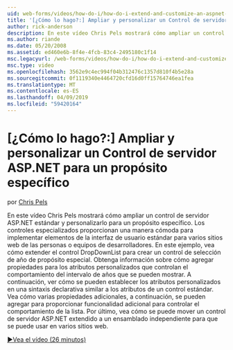 ```yaml
---
uid: web-forms/videos/how-do-i/how-do-i-extend-and-customize-an-aspnet-server-control-for-a-specific-purpose
title: '[¿Cómo lo hago?:] Ampliar y personalizar un Control de servidor ASP.NET para un propósito específico | Microsoft Docs'
author: rick-anderson
description: En este vídeo Chris Pels mostrará cómo ampliar un control de servidor ASP.NET estándar y personalizarlo para un propósito específico. Los controles especializados proporcionan un c...
ms.author: riande
ms.date: 05/20/2008
ms.assetid: ed460e6b-8f4e-4fcb-83c4-2495180c1f14
msc.legacyurl: /web-forms/videos/how-do-i/how-do-i-extend-and-customize-an-aspnet-server-control-for-a-specific-purpose
msc.type: video
ms.openlocfilehash: 3562e9c4ec994f04b312476c1357d810f4b5e28a
ms.sourcegitcommit: 0f1119340e4464720cfd16d0ff15764746ea1fea
ms.translationtype: MT
ms.contentlocale: es-ES
ms.lasthandoff: 04/09/2019
ms.locfileid: "59420164"
---
```

# <a name="how-do-i-extend-and-customize-an-aspnet-server-control-for-a-specific-purpose"></a>[¿Cómo lo hago?:] Ampliar y personalizar un Control de servidor ASP.NET para un propósito específico

por [Chris Pels](https://twitter.com/chrispels)

En este vídeo Chris Pels mostrará cómo ampliar un control de servidor ASP.NET estándar y personalizarlo para un propósito específico. Los controles especializados proporcionan una manera cómoda para implementar elementos de la interfaz de usuario estándar para varios sitios web de las personas o equipos de desarrolladores. En este ejemplo, vea cómo extender el control DropDownList para crear un control de selección de año de propósito especial. Obtenga información sobre cómo agregar propiedades para los atributos personalizados que controlan el comportamiento del intervalo de años que se pueden mostrar. A continuación, ver cómo se pueden establecer los atributos personalizados en una sintaxis declarativa similar a los atributos de un control estándar. Vea cómo varias propiedades adicionales, a continuación, se pueden agregar para proporcionar funcionalidad adicional para controlar el comportamiento de la lista. Por último, vea cómo se puede mover un control de servidor ASP.NET extendido a un ensamblado independiente para que se puede usar en varios sitios web.

[&#9654;Vea el vídeo (26 minutos)](https://channel9.msdn.com/Blogs/ASP-NET-Site-Videos/how-do-i-extend-and-customize-an-aspnet-server-control-for-a-specific-purpose)
